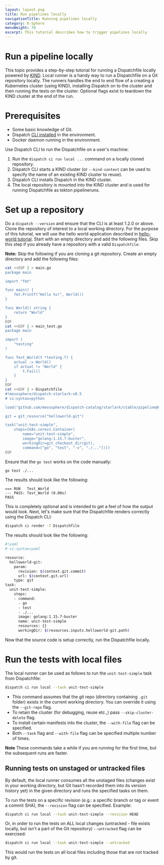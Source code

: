 ```yaml
---
layout: layout.pug
title: Run pipelines locally
navigationTitle: Running pipelines locally
category: K-Sphere
menuWeight: 70
excerpt: This tutorial describes how to trigger pipelines locally
---
```


# Run a pipeline locally

This topic provides a step-by-step tutorial for running a Dispatchfile locally powered by [KIND](https://kind.sigs.k8s.io/). Local runner is a handy way to run a Dispatchfile on a Git repository locally. The runners handles the end to end flow of a creating a Kubernetes cluster (using KIND), installing Dispatch on to the cluster and then running the tests on the cluster. Optional flags exist to teardown the KIND cluster at the end of the run.

# Prerequisites

- Some basic knowledge of Git.
- Dispatch [CLI installed](../../../install/cli/) in the environment.
- Docker daemon running in the environment.

Use Dispatch CLI to run the Dispatchfile on a user's machine:

1. Run the `dispatch ci run local ...` command on a locally cloned repository.
1. Dispatch CLI starts a KIND cluster (or `--kind-context` can be used to specify the name of an existing KIND cluster to reuse).
1. Dispatch CLI installs Dispatch in the KIND cluster.
1. The local repository is mounted into the KIND cluster and is used for running Dispatchfile as tekton pipelineruns.

# Set up a repository

Do a `dispatch --version` and ensure that the CLI is at least 1.2.0 or above. Clone the repository of interest to a local working directory. For the purpose of this tutorial, we will use the hello world application described in [hello-world tutorial](../../../quickstart/hello-world-in-starlark/). Start with an empty directory and add the following files. Skip this step if you already have a repository with a valid `Dispatchfile`:

**Note:** Skip the following if you are cloning a git repository. 
Create an empty directory and add the following files:
```bash
cat <<EOF | > main.go
package main

import "fmt"

func main() {
	fmt.Printf("Hello %v!", World())
}

func World() string {
	return "World"
}
EOF
cat <<EOF | > main_test.go
package main

import (
	"testing"
)

func Test_World(t *testing.T) {
	actual := World()
	if actual != "World" {
		t.Fail()
	}
}
EOF
cat <<EOF | > Dispatchfile
#!mesosphere/dispatch-starlark:v0.5
# vi:syntax=python

load("github.com/mesosphere/dispatch-catalog/starlark/stable/pipeline@master", "git_resource", "git_checkout_dir")

git = git_resource("helloworld-git")

task("unit-test-simple",
    steps=[k8s.corev1.Container(
        name="unit-test-simple",
        image="golang:1.15.7-buster",
        workingDir=git_checkout_dir(git),
        command=["go", "test", "-v", "./..."])])
EOF
```

Ensure that the `go test` works on the code manually:

```bash
go test ./...
```

The results should look like the following:

```text
=== RUN   Test_World
--- PASS: Test_World (0.00s)
PASS
```

This is completely optional and is intended to get a feel of how the output would look. Next, let's make sure that the Dispatchfile renders correctly using the Dispatch CLI:

```bash
dispatch ci render -f Dispatchfile
```

The results should look like the following:

```bash
#!yaml
# vi:syntax=yaml

resource:
  helloworld-git:
    param:
      revision: $(context.git.commit)
      url: $(context.git.url)
    type: git
task:
  unit-test-simple:
    steps:
    - command:
      - go
      - test
      - ./...
      image: golang:1.15.7-buster
      name: unit-test-simple
      resources: {}
      workingDir: $(resources.inputs.helloworld-git.path)
```

Now that the source code is setup correctly, run the Dispatchfile locally.

# Run the tests with local files

The local runner can be used as follows to run the `unit-test-simple` task from Dispatchfile:

```bash
dispatch ci run local --task unit-test-simple
```

- This command assumes that the git repo (directory containing `.git` folder) exists in the current working directory. You can override it using the `--git-repo` flag.
- To retain the cluster (for debugging, reuse etc.,) pass `--skip-cluster-delete` flag.
- To install certain manifests into the cluster, the `--with-file` flag can be specified.
- Both `--task` flag and `--with-file` flag can be specified multiple number of times.

**Note** These commands take a while if you are running for the first time, but the subsequent runs are faster.

## Running tests on unstaged or untracked files

By default, the local runner consumes all the unstaged files (changes exist in your working directory, but Git hasn’t recorded them into its version history yet) in the given directory and runs the specified tasks on them.

To run the tests on a specific revision (e.g.: a specific branch or tag or event a commit SHA), the `--revision` flag can be specified. Example:

```bash
dispatch ci run local --task unit-test-simple --revision HEAD
``` 

Or, in order to run the tests on ALL local changes (untracked - file exists locally, but isn't a part of the Git repository) `--untracked` flag can be exercised:

```bash
dispatch ci run local --task unit-test-simple --untracked
```

This would run the tests on all local files including those that are not tracked by git.
